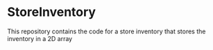 # StoreInventory
This repository contains the code for a store inventory that stores the inventory in a 2D array
